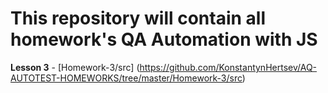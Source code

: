 # This repository will contain all homework's  QA Automation with JS

**Lesson 3** - [Homework-3/src] (https://github.com/KonstantynHertsev/AQ-AUTOTEST-HOMEWORKS/tree/master/Homework-3/src)
